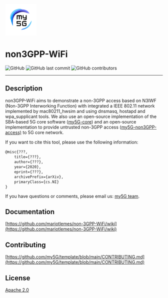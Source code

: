 <img width="20%" src="figs/my5g-logo.png" alt="my5G-core"/>

# non3GPP-WiFi

![GitHub](https://img.shields.io/github/license/my5G/my5G-RANTester?color=blue) 
![GitHub last commit](https://img.shields.io/github/last-commit/mariotlemes/non3GPP-WiFi)
![GitHub contributors](https://img.shields.io/github/contributors/mariotlemes/non3GPP-WiFi)

----
## Description

non3GPP-WiFi aims to demonstrate a non-3GPP access based on N3IWF (Non-3GPP Interworking Function) with integrated a IEEE 802.11 network implemented by mac80211_hwsim and using dnsmasq, hostapd and wpa_supplicant tools. We also use an open-source implementation of the SBA-based 5G core software ([my5G-core](https://github.com/my5G/my5G-core)) and an open-source implementation to provide untrusted non-3GPP access ([my5G-non3GPP-access)](https://github.com/my5G/my5G-non3GPP-access) to 5G core network.

If you want to cite this tool, please use the following information:
```
@misc{???,
    title={???},
    author={???},
    year={2020},
    eprint={???},
    archivePrefix={arXiv},
    primaryClass={cs.NI}
}
```
If you have questions or comments, please email us: [my5G team](mailto:my5G.initiative@gmail.com). 

## Documentation

[https://github.com/mariotlemes/non-3GPP-WiFi/wiki](https://github.com/mariotlemes/non-3GPP-WiFi/wiki)

## Contributing

[https://github.com/my5G/template/blob/main/CONTRIBUTING.md](https://github.com/my5G/template/blob/main/CONTRIBUTING.md)

## License

[Apache 2.0](https://github.com/mariotlemes/non3GPP-WiFi/blob/master/LICENSE)
